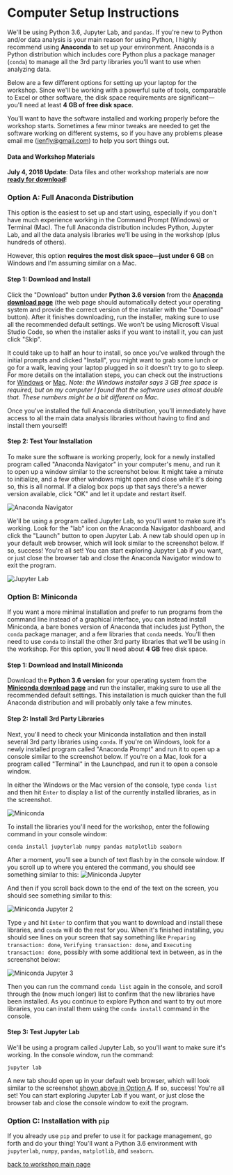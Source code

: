 # Computer Setup Instructions

We'll be using Python 3.6, Jupyter Lab, and `pandas`. If you're new to Python and/or data analysis is your main reason for using Python, I highly recommend using **Anaconda** to set up your environment. Anaconda is a Python distribution which includes core Python plus a package manager (`conda`) to manage all the 3rd party libraries you'll want to use when analyzing data.

Below are a few different options for setting up your laptop for the workshop. Since we'll be working with a powerful suite of tools, comparable to Excel or other software, the disk space requirements are significant&mdash;you'll need at least **4 GB of free disk space**.

You'll want to have the software installed and working properly before the workshop starts. Sometimes a few minor tweaks are needed to get the software working on different systems, so if you have any problems please email me (jenfly@gmail.com) to help you sort things out.

#### Data and Workshop Materials
**July 4, 2018 Update**: Data files and other workshop materials are now **[ready for download](https://github.com/jenfly/pydata-intro-workshop/archive/master.zip)**!


### Option A: Full Anaconda Distribution

This option is the easiest to set up and start using, especially if you don't have much experience working in the Command Prompt (Windows) or Terminal (Mac). The full Anaconda distribution includes Python, Jupyter Lab, and all the data analysis libraries we'll be using in the workshop (plus hundreds of others).

However, this option **requires the most disk space&mdash;just under 6 GB** on Windows and I'm assuming similar on a Mac.

#### Step 1: Download and Install

Click the "Download" button under **Python 3.6 version** from the **[Anaconda download page](https://www.anaconda.com/download/)** (the web page should automatically detect your operating system and provide the correct version of the installer with the "Download" button). After it finishes downloading, run the installer, making sure to use all the recommended default settings. We won't be using Microsoft Visual Studio Code, so when the installer asks if you want to install it, you can just click "Skip".

It could take up to half an hour to install, so once you've walked through the initial prompts and clicked "Install", you might want to grab some lunch or go for a walk, leaving your laptop plugged in so it doesn't try to go to sleep. For more details on the intallation steps, you can check out the instructions for [Windows](https://docs.anaconda.com/anaconda/install/windows) or [Mac](https://docs.anaconda.com/anaconda/install/mac-os). *Note: the Windows installer says 3 GB free space is required, but on my computer I found that the software uses almost double that. These numbers might be a bit different on Mac.*

Once you've installed the full Anaconda distribution, you'll immediately have access to all the main data analysis libraries without having to find and install them yourself!

#### Step 2: Test Your Installation

To make sure the software is working properly, look for a newly installed program called "Anaconda Navigator" in your computer's menu, and run it to open up a window similar to the screenshot below. It might take a minute to initialize, and a few other windows might open and close while it's doing so, this is all normal. If a dialog box pops up that says there's a newer version available, click "OK" and let it update and restart itself.

![Anaconda Navigator](img/screenshots/navigator.png)


We'll be using a program called Jupyter Lab, so you'll want to make sure it's working. Look for the "lab" icon on the Anaconda Navigator dashboard, and click the "Launch" button to open Jupyter Lab. A new tab should open up in your default web browser, which will look similar to the screenshot below. If so, success!  You're all set! You can start exploring Jupyter Lab if you want, or just close the browser tab and close the Anaconda Navigator window to exit the program.

<a id="jupyterlab"></a>

![Jupyter Lab](img/screenshots/jupyterlab.png)


### Option B: Miniconda

If you want a more minimal installation and prefer to run programs from the command line instead of a graphical interface, you can instead install Miniconda, a bare bones version of Anaconda that includes just Python, the `conda` package manager, and a few libraries that `conda` needs. You'll then need to use `conda` to install the other 3rd party libraries that we'll be using in the workshop. For this option, you'll need about **4 GB** free disk space.

#### Step 1: Download and Install Miniconda

Download the **Python 3.6 version** for your operating system from the **[Miniconda download page](https://conda.io/miniconda.html)** and run the installer, making sure to use all the recommended default settings. This installation is much quicker than the full Anaconda distribution and will probably only take a few minutes.


#### Step 2: Install 3rd Party Libraries

Next, you'll need to check your Miniconda installation and then install several 3rd party libraries using `conda`. If you're on Windows, look for a newly installed program called "Anaconda Prompt" and run it to open up a console similar to the screenshot below. If you're on a Mac, look for a program called "Terminal" in the Launchpad, and run it to open a console window.

In either the Windows or the Mac version of the console, type `conda list` and then hit `Enter` to display a list of the currently installed libraries, as in the screenshot.

![Miniconda](img/screenshots/miniconda1.png)

To install the libraries you'll need for the workshop, enter the following command in your console window:
```
conda install jupyterlab numpy pandas matplotlib seaborn
```

After a moment, you'll see a bunch of text flash by in the console window. If you scroll up to where you entered the command, you should see something similar to this:
![Miniconda Jupyter](img/screenshots/miniconda_jupyter1.png)

And then if you scroll back down to the end of the text on the screen, you should see something similar to this:

![Miniconda Jupyter 2](img/screenshots/miniconda_jupyter2.png)

Type `y` and hit `Enter` to confirm that you want to download and install these libraries, and `conda` will do the rest for you. When it's finished installing, you should see lines on your screen that say something like `Preparing transaction: done`, `Verifying transaction: done`, and `Executing transaction: done`, possibly with some additional text in between, as in the screenshot below:

![Miniconda Jupyter 3](img/screenshots/miniconda_jupyter3.png)

Then you can run the command `conda list` again in the console, and scroll through the (now much longer) list to confirm that the new libraries have been installed. As you continue to explore Python and want to try out more libraries, you can install them using the `conda install` command in the console.

#### Step 3: Test Jupyter Lab

We'll be using a program called Jupyter Lab, so you'll want to make sure it's working. In the console window, run the command:

```
jupyter lab
```

A new tab should open up in your default web browser, which will look similar to the screenshot [shown above in Option A](#jupyterlab). If so, success!  You're all set! You can start exploring Jupyter Lab if you want, or just close the browser tab and close the console window to exit the program.


### Option C: Installation with `pip`

If you already use `pip` and prefer to use it for package management, go forth and do your thing! You'll want a Python 3.6 environment with `jupyterlab`, `numpy`, `pandas`, `matplotlib`, and `seaborn`.

[back to workshop main page](https://jenfly.github.io/pydata-intro-workshop/)
